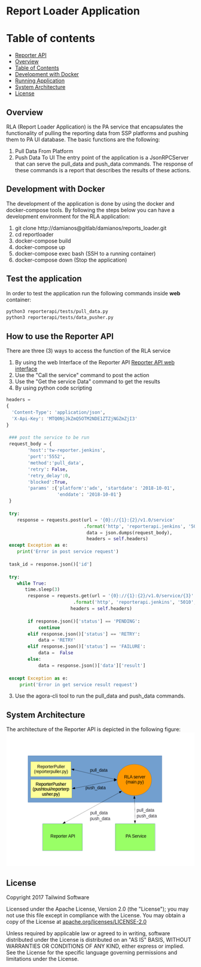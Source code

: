 # Report Loader Application

# Table of contents

  - [Reporter API](#reporter-api)
  - [Overview](#overview)
  - [Table of Contents](#table-of-contents)
  - [Development with Docker](#Development-with-Docker)
  - [Running Application](#running-application)
  - [System Architecture](#system-architecture)
  - [License](#license)
  
## Overview
RLA (Report Loader Application) is the PA service that encapsulates the functionality 
of pulling the reporting data from SSP platforms and pushing them to PA UI database. 
The basic functions are the following:
1. Pull Data From Platform
2. Push Data To UI
The entry point of the application is a JsonRPCServer that can serve the pull_data and
push_data commands. The response of these commands is a report that describes the 
results of these actions.


## Development with Docker
The development of the application is done by using the docker and docker-compose tools.
By following the steps below you can have a development environment for the RLA
application:
1. git clone http://damianos@gitlab/damianos/reports_loader.git
2. cd reportloader
3. docker-compose build
4. docker-compose up
5. docker-compose exec <container-name> bash (SSH to a running container)
6. docker-compose down (Stop the application)

## Test the application
In order to test the application run the following commands inside **web** container:
```sh
python3 reporterapi/tests/pull_data.py
python3 reporterapi/tests/data_pusher.py
```
## How to use the Reporter API
There are three (3) ways to access the function of the RLA service
1. By using the web Interface of the Reporter API
[Reporter API web interface](http://reporterapi.projectagora.net/v1.0/ui/#)
  1. Use the "Call the service" command to post the action
  2. Use the "Get the service Data" command to get the results
2. By using python code scripting

```python
headers = 
{
  'Content-Type': 'application/json',
  'X-Api-Key': 'MTQ0NjJkZmQ5OTM2NDE1ZTZjNGZmZjI3'
}

 ### post the service to be run
 request_body = {
        'host':'tw-reporter.jenkins',
        'port':'5552',
        'method':'pull_data',
        'retry': False,
        'retry_delay':0,
        'blocked':True,
        'params' :{'platform':'adx', 'startdate': '2018-10-01',
                   'enddate': '2018-10-01'}
 }
        
 try:
    response = requests.post(url = '{0}://{1}:{2}/v1.0/service'
                             .format('http', 'reporterapi.jenkins', '5010'), 
                              data = json.dumps(request_body), 
                              headers = self.headers)
 except Exception as e:
    print('Error in post service request')  

 task_id = response.json()['id']

 try:
    while True:
       time.sleep(3)        
        response = requests.get(url = '{0}://{1}:{2}/v1.0/service/{3}'
                         .format('http', 'reporterapi.jenkins', '5010', task_id), 
                        headers = self.headers)
    
	    if response.json()['status'] == 'PENDING':
	        continue
	    elif response.json()['status'] == 'RETRY':
	        data = 'RETRY'
	    elif response.json()['status'] == 'FAILURE':
	        data =  False
	    else:
	        data = response.json()['data']['result']
        
 except Exception as e:    
     print('Error in get service result request')
``` 

3. Use the agora-cli tool to run the pull_data and push_data commands.

## System Architecture
The architecture of the Reporter API is depicted in the following figure:
<img src="rla_architecture.png"/>

License
-------

Copyright 2017 Tailwind Software

Licensed under the Apache License, Version 2.0 (the "License");
you may not use this file except in compliance with the License.
You may obtain a copy of the License at [apache.org/licenses/LICENSE-2.0](http://www.apache.org/licenses/LICENSE-2.0)

Unless required by applicable law or agreed to in writing, software
distributed under the License is distributed on an "AS IS" BASIS,
WITHOUT WARRANTIES OR CONDITIONS OF ANY KIND, either express or implied.
See the License for the specific language governing permissions and
limitations under the License.
